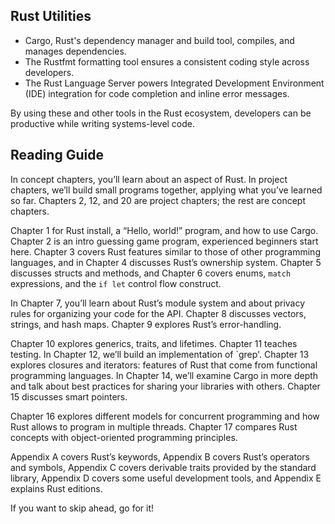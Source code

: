 ## Rust Utilities

* Cargo, Rust's dependency manager and build tool,
  compiles, and manages dependencies. 
* The Rustfmt formatting tool ensures a consistent coding style across
  developers.
* The Rust Language Server powers Integrated Development Environment (IDE)
  integration for code completion and inline error messages.

By using these and other tools in the Rust ecosystem, developers can be
productive while writing systems-level code.

## Reading Guide

In concept chapters, you’ll learn about an aspect of Rust. In project
chapters, we’ll build small programs together, applying what you’ve learned so
far. Chapters 2, 12, and 20 are project chapters; the rest are concept chapters.

Chapter 1 for Rust install, a “Hello, world!” program,
and how to use Cargo. Chapter 2 is an intro guessing game program, experienced beginners start here. Chapter 3 covers Rust features
similar to those of other programming languages, and in Chapter 4
discusses Rust’s ownership system. 
Chapter 5 discusses structs and methods, and Chapter 6 covers enums, `match`
expressions, and the `if let` control flow construct.

In Chapter 7, you’ll learn about Rust’s module system and about privacy rules
for organizing your code for the API. Chapter 8 discusses vectors, strings, and hash maps. Chapter 9
explores Rust’s error-handling.

Chapter 10 explores generics, traits, and lifetimes. Chapter 11 teaches testing. In Chapter 12, we’ll build an implementation of `grep'.
Chapter 13 explores closures and iterators: features of Rust that come from
functional programming languages. In Chapter 14, we’ll examine Cargo in more
depth and talk about best practices for sharing your libraries with others.
Chapter 15 discusses smart pointers.

Chapter 16 explores different models for concurrent programming
and how Rust allows to program in multiple threads.
Chapter 17 compares Rust concepts with object-oriented programming
principles.

Appendix A covers Rust’s keywords, Appendix B
covers Rust’s operators and symbols, Appendix C covers derivable traits
provided by the standard library, Appendix D covers some useful development
tools, and Appendix E explains Rust editions.

If you want to skip ahead, go for it!
